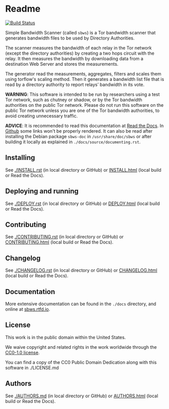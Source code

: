 # Readme

[![Build Status](https://travis-ci.org/torproject/sbws.svg?branch=master)](https://travis-ci.org/https://travis-ci.org/torproject/sbws)

Simple Bandwidth Scanner (called `sbws`) is a Tor bandwidth scanner that
generates bandwidth files to be used by Directory Authorities.

The scanner measures the bandwidth of each relay in the Tor network
(except the directory authorities) by creating a two hops circuit
with the relay. It then measures the bandwidth by downloading data
from a destination Web Server and stores the measurements.

The generator read the measurements, aggregates, filters and
scales them using torflow's scaling method.
Then it generates a bandwidth list file that is read
by a directory authority to report relays’ bandwidth in its vote.

**WARNING**: This software is intended to be run by researchers using a test
Tor network, such as chutney or shadow, or by the Tor bandwidth authorities
on the public Tor network.
Please do not run this software on the public Tor network unless you are one
of the Tor bandwidth authorities, to avoid creating unnecessary traffic.

**ADVICE**: It is recommended to read this documentation at
[Read the Docs](https://sbws.rtfd.io). In
[Github](https://github.com/torproject/sbws) some links won't be properly
rendered.
It can also be read after installing the Debian package ``sbws-doc`` in
``/usr/share/doc/sbws`` or after building it locally as explained in
``./docs/source/documenting.rst``.


Installing
------------

See [./INSTALL.rst](INSTALL.rst) (in local directory or GitHub) or
[INSTALL.html](INSTALL.html) (local build or Read the Docs).

Deploying and running
---------------------

See [./DEPLOY.rst](DEPLOY.rst) (in local directory or GitHub) or
[DEPLOY.html](DEPLOY.html) (local build or Read the Docs).

Contributing
--------------

See [./CONTRIBUTING.rst](CONTRIBUTING.rst) (in local directory or GitHub) or
[CONTRIBUTING.html](CONTRIBUTING.html) (local build or Read the Docs).

Changelog
--------------

See [./CHANGELOG.rst](CHANGELOG.rst) (in local directory or GitHub) or
[CHANGELOG.html](CHANGELOG.html)  (local build or Read the Docs).

Documentation
--------------

More extensive documentation can be found in the ``./docs`` directory,
and online at [sbws.rtfd.io](https://sbws.readthedocs.io).

## License

This work is in the public domain within the United States.

We waive copyright and related rights in the work worldwide through the
[CC0-1.0 license](https://creativecommons.org/publicdomain/zero/1.0).

You can find a copy of the CC0 Public Domain Dedication along with this
software in ./LICENSE.md

## Authors

See [./AUTHORS.md](AUTHORS.md) (in local directory or GitHub) or
[AUTHORS.html](AUTHORS.html) (local build or Read the Docs).